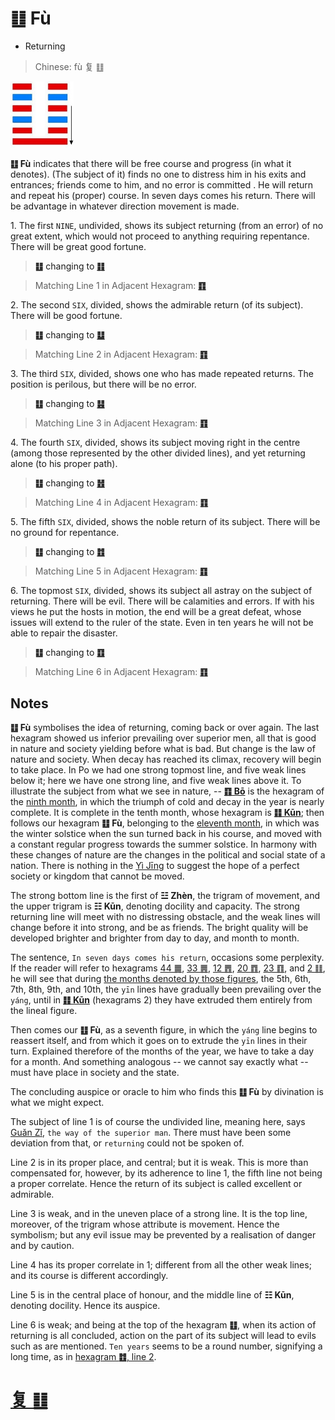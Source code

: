# ䷗ Fù

* Returning

> Chinese: fù 复 ䷗

<a id="p-107"/>

<img src="shapes/24.10.jpg" width="101" alt="复">

**䷗ Fù** indicates that there will be free course and progress (in what it denotes). (The subject of it) finds no one to distress him in his exits and entrances; friends come to him, and no error is committed . He will return and repeat his (proper) course. In seven days comes his return. There will be advantage in whatever direction movement is made.

<a id="p-108"/>

1.<a id="24.1"/> The first `NINE`, undivided, shows its subject returning (from an error) of no great extent, which would not proceed to anything requiring repentance. There will be great good fortune.

> **䷗** changing to [**䷁**](e59da4kun.md)

> Matching Line 1 in Adjacent Hexagram: [**䷖**](e589a5bo.md#23.1)

2.<a id="24.2"/> The second `SIX`, divided, shows the admirable return (of its subject). There will be good fortune.

> **䷗** changing to [**䷒**](e4b8b4lin.md)

> Matching Line 2 in Adjacent Hexagram: [**䷖**](e589a5bo.md#23.2)

3.<a id="24.3"/> The third `SIX`, divided, shows one who has made repeated returns. The position is perilous, but there will be no error.

> **䷗** changing to [**䷣**](e6988ee5a4b7mingyi.md)

> Matching Line 3 in Adjacent Hexagram: [**䷖**](e589a5bo.md#23.3)

4.<a id="24.4"/> The fourth `SIX`, divided, shows its subject moving right in the centre (among those represented by the other divided lines), and yet returning alone (to his proper path).

> **䷗** changing to [**䷲**](e99c87zhen.md)

> Matching Line 4 in Adjacent Hexagram: [**䷖**](e589a5bo.md#23.4)

5.<a id="24.5"/> The fifth `SIX`, divided, shows the noble return of its subject. There will be no ground for repentance.

> **䷗** changing to [**䷂**](e5b1afzhun.md)

> Matching Line 5 in Adjacent Hexagram: [**䷖**](e589a5bo.md#23.5)

6.<a id="24.6"/> The topmost `SIX`, divided, shows its subject all astray on the subject of returning. There will be evil. There will be calamities and errors. If with his views he put the hosts in motion, the end will be a great defeat, whose issues will extend to the ruler of the state. Even in ten years he will not be able to repair the disaster.

> **䷗** changing to [**䷚**](e9a290yi.md)

> Matching Line 6 in Adjacent Hexagram: [**䷖**](e589a5bo.md#23.6)

## Notes

**䷗ Fù** symbolises the idea of returning, coming back or over again. The last hexagram showed us inferior prevailing over superior men, all that is good in nature and society yielding before what is bad. But change is the law of nature and society. When decay has reached its climax, recovery will begin to take place. In Po we had one strong topmost line, and five weak lines below it; here we have one strong line, and five weak lines above it. To illustrate the subject from what we see in nature, -- [**䷖ Bō**](e589a5bo.md) is the hexagram of the [ninth month](month.jpg), in which the triumph of cold and decay in the year is nearly complete. It is complete in the tenth month, whose hexagram is [**䷁ Kūn**](e59da4kun.md); then follows our hexagram **䷗ Fù**, belonging to the [eleventh month](month.jpg), in which was the winter solstice when the sun turned back in his course, and moved with a constant regular progress towards the summer solstice. In harmony with these changes of nature are the changes in the political and social state of a nation. There is nothing in the [Yì Jīng](https://en.wikipedia.org/wiki/I_Ching) to suggest the hope of a perfect society or kingdom that cannot be moved.

The strong bottom line is the first of **☳ Zhèn**, the trigram of movement, and the upper trigram is **☷ Kūn**, denoting docility and capacity. The strong returning line will meet with no distressing obstacle, and the weak lines will change before it into strong, and be as friends. The bright quality will be developed brighter and brighter from day to day, and month to month.

The sentence, `In seven days comes his return`, occasions some perplexity. If the reader will refer to hexagrams [44 ䷫](e5a7a4gou.md), [33 ䷠](e589a5bo.md), [12 ䷋](e8a782guan.md), [20 ䷓](e590a6pi.md), [23 ䷖](e981afdun.md), and [2 ䷁](e59da4kun.md), he will see that during [the months denoted by those figures](month.jpg), the 5th, 6th, 7th, 8th, 9th, and 10th, the `yīn` lines have gradually been prevailing over the `yáng`, until in [**䷁ Kūn**](e59da4kun.md) (hexagrams 2) they have extruded them entirely from the lineal figure.

Then comes our **䷗ Fù**, as a seventh figure, in which the `yáng` line begins to reassert itself,
and from which it goes on to extrude the `yīn` lines in their turn. Explained therefore of the months of the year, we have to take a day for a month.
And something analogous -- we cannot say exactly what -- must have place in society and the state.

The concluding auspice or oracle to him who finds this **䷗ Fù** by divination is what we might expect.

The subject of line 1 is of course the undivided line, meaning here, says [Guǎn Zǐ](https://en.wikipedia.org/wiki/Guanzi_(text)), `the way of the superior man`. There must have been some deviation from that, or `returning` could not be spoken of.

Line 2 is in its proper place, and central; but it is weak. This is more than compensated for, however, by its adherence to line 1, the fifth line not being a proper correlate. Hence the return of its subject is called excellent or admirable.

Line 3 is weak, and in the uneven place of a strong line. It is the top line, moreover, of the trigram whose attribute is movement. Hence the symbolism; but any evil issue may be prevented by a realisation of danger and by caution.

Line 4 has its proper correlate in 1; different from all the other weak lines; and its course is different accordingly.

Line 5 is in the central place of honour, and the middle line of **☷ Kūn**, denoting docility. Hence its auspice.

Line 6 is weak; and being at the top of the hexagram **䷗**, when its action of returning is all concluded, action on the part of its subject will lead to evils such as are mentioned. `Ten years` seems to be a round number, signifying a long time, as in [hexagram **䷂**, line 2](e5b1afzhun.md#3.2).

# [复 ䷗](e5a48dfu_cn.md)
